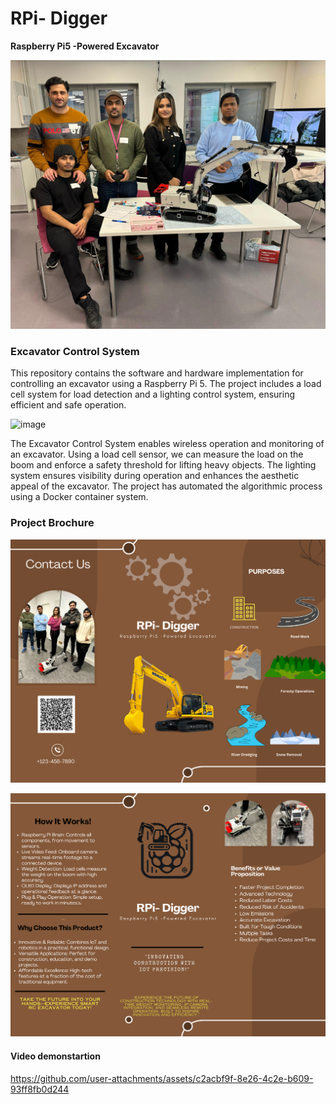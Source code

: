 # RPi- Digger
**Raspberry Pi5 -Powered Excavator**

![image](/attachment/image.jpeg)


### Excavator Control System

This repository contains the software and hardware implementation for controlling an excavator using a Raspberry Pi 5. The project includes a load cell system for load detection and a lighting control system, ensuring efficient and safe operation.

![image](/attachment/architecture.png)

The Excavator Control System enables wireless operation and monitoring of an excavator. Using a load cell sensor, we can measure the load on the boom and enforce a safety threshold for lifting heavy objects. The lighting system ensures visibility during operation and enhances the aesthetic appeal of the excavator. The project has automated the algorithmic process using a Docker container system.






### Project Brochure


![image6](/attachment/brochure1.png)

![image7](/attachment/brochure2.png)



#### Video demonstartion
https://github.com/user-attachments/assets/c2acbf9f-8e26-4c2e-b609-93ff8fb0d244
